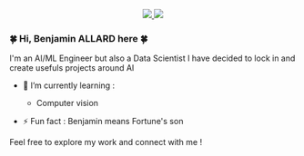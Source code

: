 <div align="center">
  <p>
    <a href="https://www.linkedin.com/in/allardbenjamininfo/">
      <img src="https://badgen.net/badge/Linkedin/Benjamin ALLARD/0e76a8?icon=https://upload.wikimedia.org/wikipedia/commons/f/f8/LinkedIn_icon_circle.svg">
    </a>
    <img src="https://komarev.com/ghpvc/?username=Sorezar&color=00a86b&label=Views">
  </p>
</div>

### 🍀 Hi, Benjamin ALLARD here 🍀

I'm an AI/ML Engineer but also a Data Scientist
I have decided to lock in and create usefuls projects around AI

* 🌱 I’m currently learning :
  * Computer vision
 
* ⚡ Fun fact : Benjamin means Fortune's son 

Feel free to explore my work and connect with me !

<!--
**Sorezar/Sorezar** is a ✨ _special_ ✨ repository because its `README.md` (this file) appears on your GitHub profile.

Here are some ideas to get you started:

- 🔭 I’m currently working on ...

- 👯 I’m looking to collaborate on ...
- 🤔 I’m looking for help with ...
- 💬 Ask me about ...
- 📫 How to reach me: ...
- 😄 Pronouns: ...
- ⚡ Fun fact: ...
-->
